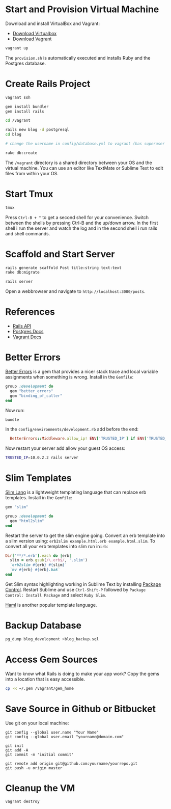 # Start and Provision Virtual Machine

Download and install VirtualBox and Vagrant:

- [Download Virtualbox](https://www.virtualbox.org/wiki/Downloads)
- [Download Vagrant](http://downloads.vagrantup.com/)

```bash
vagrant up
```

The `provision.sh` is automatically executed and installs Ruby and the Postgres database.

# Create Rails Project

```bash
vagrant ssh

gem install bundler
gem install rails

cd /vagrant

rails new blog -d postgresql
cd blog

# change the username in config/database.yml to vagrant (has superuser privileges)

rake db:create
```

The `/vagrant` directory is a shared directory between your OS and the virtual machine.
You can use an editor like TextMate or Sublime Text to edit files from within your OS.

# Start Tmux

```bash
tmux
```

Press `Ctrl-B + "` to get a second shell for your convenience.
Switch between the shells by pressing Ctrl-B and the up/down arrow.
In the first shell i run the server and watch the log and in
the second shell i run rails and shell commands.

# Scaffold and Start Server

```bash
rails generate scaffold Post title:string text:text
rake db:migrate

rails server
```

Open a webbrowser and navigate to `http://localhost:3000/posts`.

# References

- [Rails API](http://api.rubyonrails.org/)
- [Postgres Docs](http://www.postgresql.org/docs/9.1/interactive/index.html)
- [Vagrant Docs](http://docs.vagrantup.com/v2/)

# Better Errors

[Better Errors](https://github.com/charliesome/better_errors) is a gem that provides a nicer stack trace and local variable assignments when something is wrong. Install in the `Gemfile`:

```ruby
group :development do
  gem "better_errors"
  gem "binding_of_caller"
end
```

Now run:

```bash
bundle
```

In the `config/environments/development.rb` add before the end:

```ruby
  BetterErrors::Middleware.allow_ip! ENV['TRUSTED_IP'] if ENV['TRUSTED_IP']
```

Now restart your server add allow your guest OS access:

```bash
TRUSTED_IP=10.0.2.2 rails server
```

# Slim Templates

[Slim Lang](Slim) is a lightweight templating language that can
replace erb templates. Install in the `Gemfile`:

```ruby
gem "slim"

group :development do
  gem "html2slim"
end
```

Restart the server to get the slim engine going. Convert an erb template
into a slim version using: `erb2slim example.html.erb example.html.slim`.
To convert all your erb templates into slim run in`irb`:

```ruby
Dir['**/*.erb'].each do |erb|
  slim = erb.gsub(/\.erb$/, '.slim')
  `erb2slim #{erb} #{slim}`
  `mv #{erb} #{erb}.bak`
end
```

Get Slim syntax highlighting working in Sublime Text by installing
[Package Control](https://sublime.wbond.net/installation). Restart
Sublime and use `Ctrl-Shift-P` followed by `Package Control: Install
Package` and select `Ruby Slim`.

[Haml](http://haml.info/) is another popular template language.

# Backup Database

```bash
pg_dump blog_development >blog_backup.sql
```

# Access Gem Sources

Want to know what Rails is doing to make your app work?
Copy the gems into a location that is easy accessible.

```bash
cp -R ~/.gem /vagrant/gem_home
```

# Save Source in Github or Bitbucket

Use git on your local machine:

```
git config --global user.name "Your Name"
git config --global user.email "yourname@domain.com"

git init
git add -A
git commit -m 'initial commit'

git remote add origin git@github.com:yourname/yourrepo.git
git push -u origin master
```

# Cleanup the VM

```bash
vagrant destroy
```
